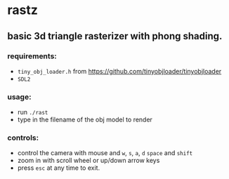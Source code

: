 # rastz

## basic 3d triangle rasterizer with phong shading.

### requirements:
 - `tiny_obj_loader.h` from https://github.com/tinyobjloader/tinyobjloader
 - `SDL2`

### usage:
 - run `./rast`
 - type in the filename of the obj model to render

### controls:
 - control the camera with mouse and `w`, `s`, `a`, `d` `space` and `shift`
 - zoom in with scroll wheel or up/down arrow keys
 - press `esc` at any time to exit.